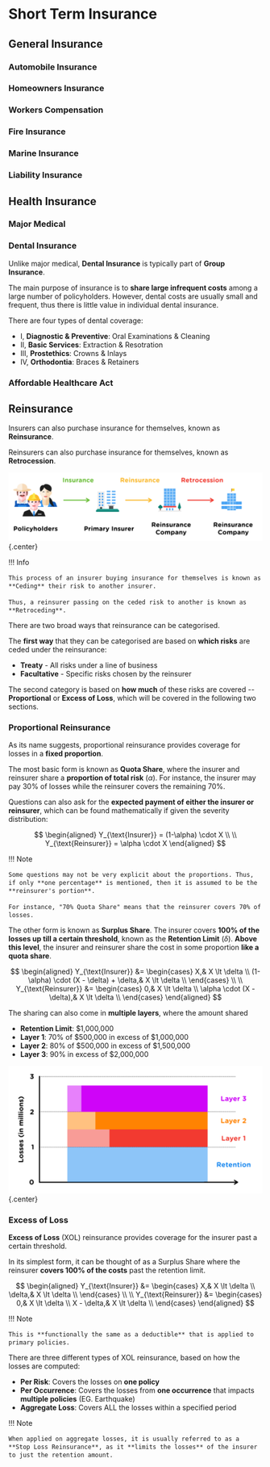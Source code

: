 # **Short Term Insurance**

## **General Insurance**

### **Automobile Insurance**

### **Homeowners Insurance**

### **Workers Compensation**

### **Fire Insurance**

### **Marine Insurance**

### **Liability Insurance**

## **Health Insurance**

### **Major Medical**

### **Dental Insurance**

Unlike major medical, **Dental Insurance** is typically part of **Group Insurance**.

The main purpose of insurance is to **share large infrequent costs** among a large number of policyholders. However, dental costs are usually small and frequent, thus there is little value in individual dental insurance. 

There are four types of dental coverage:

* I, **Diagnostic & Preventive**: Oral Examinations & Cleaning
* II, **Basic Services**: Extraction & Resotration
* III, **Prostethics**: Crowns & Inlays
* IV, **Orthodontia**: Braces & Retainers

### **Affordable Healthcare Act**

## **Reinsurance**

Insurers can also purchase insurance for themselves, known as **Reinsurance**.

Reinsurers can also purchase insurance for themselves, known as **Retrocession**.

<!-- Obtained from Coaching Actuaries -->
![Reinsurance](Assets/0.%20Short%20Term%20Insurance.md/Reinsurance.png){.center}

!!! Info

    This process of an insurer buying insurance for themselves is known as **Ceding** their risk to another insurer.

    Thus, a reinsurer passing on the ceded risk to another is known as **Retroceding**.

There are two broad ways that reinsurance can be categorised.

The **first way** that they can be categorised are based on **which risks** are ceded under the reinsurance:

* **Treaty** - All risks under a line of business
* **Facultative** - Specific risks chosen by the reinsurer

The second category is based on **how much** of these risks are covered -- **Proportional** or **Excess of Loss**, which will be covered in the following two sections.

### **Proportional Reinsurance**

As its name suggests, proportional reinsurance provides coverage for losses in a **fixed proportion**.

The most basic form is known as **Quota Share**, where the insurer and reinsurer share a **proportion of total risk** $(\alpha)$. For instance, the insurer may pay 30% of losses while the reinsurer covers the remaining 70%.

Questions can also ask for the **expected payment of either the insurer or reinsurer**, which can be found mathematically if given the severity distribution:

$$
\begin{aligned}
    Y_{\text{Insurer}} = (1-\alpha) \cdot X \\
    \\
    Y_{\text{Reinsurer}} = \alpha \cdot X
\end{aligned}
$$

!!! Note

    Some questions may not be very explicit about the proportions. Thus, if only **one percentage** is mentioned, then it is assumed to be the **reinsurer's portion**.

    For instance, "70% Quota Share" means that the reinsurer covers 70% of losses.

The other form is known as **Surplus Share**. The insurer covers **100% of the losses up till a certain threshold**, known as the **Retention Limit** $(\delta)$. **Above this level**, the insurer and reinsurer share the cost in some proportion **like a quota share**.

$$
\begin{aligned}
    Y_{\text{Insurer}}
    &=
    \begin{cases}
        X,& X \lt \delta \\
        (1-\alpha) \cdot (X - \delta) + \delta,& X \lt \delta \\
    \end{cases} \\
    \\
    Y_{\text{Reinsurer}}
    &=
    \begin{cases}
        0,& X \lt \delta \\
        \alpha \cdot (X - \delta),& X \lt \delta \\
    \end{cases}
\end{aligned}
$$

The sharing can also come in **multiple layers**, where the amount shared

* **Retention Limit**: $1,000,000
* **Layer 1**: 70% of $500,000 in excess of $1,000,000
* **Layer 2**: 80% of $500,000 in excess of $1,500,000
* **Layer 3**: 90% in excess of $2,000,000

<!-- Obtained from Coaching Actuaries -->
![Surplus Layers](Assets/0.%20Short%20Term%20Insurance.md/Surplus%20Layers.png){.center}

### **Excess of Loss**

**Excess of Loss** (XOL) reinsurance provides coverage for the insurer past a certain threshold.

In its simplest form, it can be thought of as a Surplus Share where the reinsurer **covers 100% of the costs** past the retention limit.

$$
\begin{aligned}
    Y_{\text{Insurer}}
    &=
    \begin{cases}
        X,& X \lt \delta \\
        \delta,& X \lt \delta \\
    \end{cases} \\
    \\
    Y_{\text{Reinsurer}}
    &=
    \begin{cases}
        0,& X \lt \delta \\
        X - \delta,& X \lt \delta \\
    \end{cases}
\end{aligned}
$$

!!! Note

    This is **functionally the same as a deductible** that is applied to primary policies.

There are three different types of XOL reinsurance, based on how the losses are computed:

* **Per Risk**: Covers the losses on **one policy**
* **Per Occurrence**: Covers the losses from **one occurrence** that impacts **multiple policies** (EG. Earthquake)
* **Aggregate Loss**: Covers ALL the losses within a specified period

!!! Note

    When applied on aggregate losses, it is usually referred to as a **Stop Loss Reinsurance**, as it **limits the losses** of the insurer to just the retention amount.